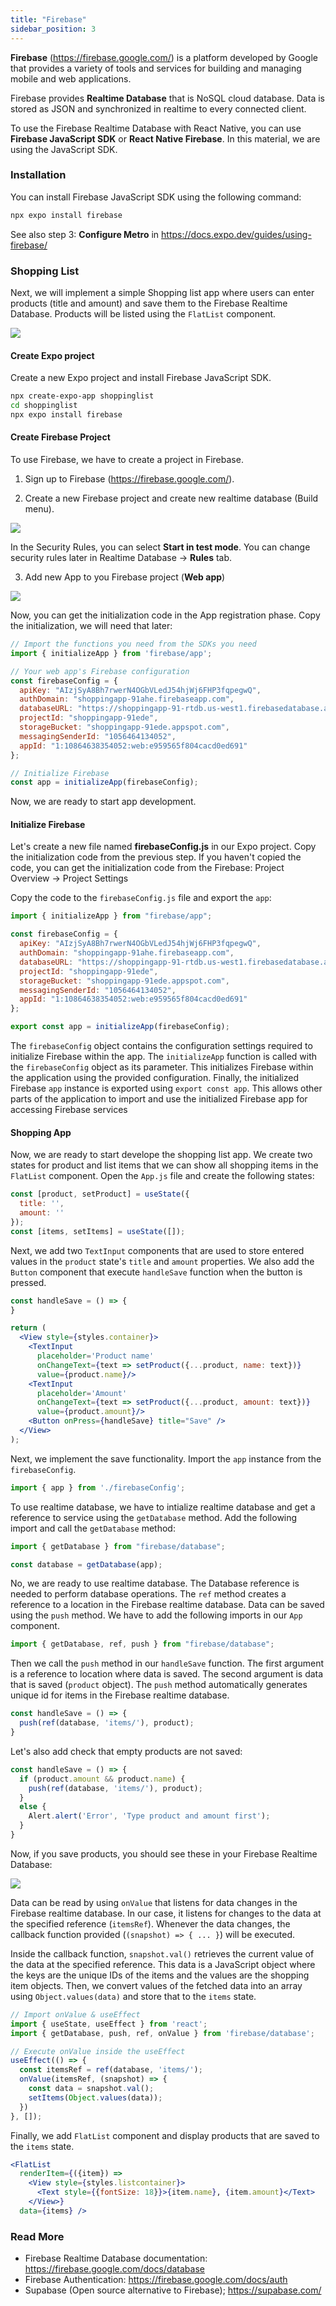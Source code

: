 ```yaml
---
title: "Firebase"
sidebar_position: 3
---
```

**Firebase** (https://firebase.google.com/) is a platform developed by Google that provides a variety of tools and services for building and managing mobile and web applications. 

Firebase provides **Realtime Database** that is NoSQL cloud database. Data is stored as JSON and synchronized in realtime to every connected client. 

To use the Firebase Realtime Database with React Native, you can use **Firebase JavaScript SDK** or **React Native Firebase**. In this material, we are using the JavaScript SDK.
### Installation
You can install Firebase JavaScript SDK using the following command:
```bash
npx expo install firebase
```
See also step 3: **Configure Metro** in https://docs.expo.dev/guides/using-firebase/
### Shopping List
Next, we will implement a simple Shopping list app where users can enter products (title and amount) and save them to the Firebase Realtime Database. Products will be listed using the `FlatList` component. 

![](img/shoppinglist.png)

#### Create Expo project
Create a new Expo project and install Firebase JavaScript SDK.

```bash
npx create-expo-app shoppinglist
cd shoppinglist
npx expo install firebase
```

#### Create Firebase Project
To use Firebase, we have to create a project in Firebase.

1. Sign up to Firebase (https://firebase.google.com/).

2. Create a new Firebase project and create new realtime database (Build menu).

![](img/firebase_app.PNG) 

In the Security Rules, you can select **Start in test mode**. You can change security rules later in Realtime Database -> **Rules** tab.

3. Add new App to you Firebase project (**Web app**) 

![](img/firebase_app2.PNG) 

Now, you can get the initialization code in the App registration phase. Copy the initialization, we will need that later:

```js
// Import the functions you need from the SDKs you need
import { initializeApp } from 'firebase/app';

// Your web app's Firebase configuration
const firebaseConfig = {
  apiKey: "AIzjSyA8Bh7rwerN4OGbVLedJ54hjWj6FHP3fqpegwQ",
  authDomain: "shoppingapp-91ahe.firebaseapp.com",
  databaseURL: "https://shoppingapp-91-rtdb.us-west1.firebasedatabase.app",
  projectId: "shoppingapp-91ede",
  storageBucket: "shoppingapp-91ede.appspot.com",
  messagingSenderId: "1056464134052",
  appId: "1:10864638354052:web:e959565f804cacd0ed691"
};

// Initialize Firebase
const app = initializeApp(firebaseConfig);
```
Now, we are ready to start app development.

#### Initialize Firebase

Let's create a new file named **firebaseConfig.js** in our Expo project. Copy the initialization code from the previous step. If you haven't copied the code, you can get the initialization code from the Firebase: Project Overview -> Project Settings

Copy the code to the `firebaseConfig.js` file and export the `app`:

```js title="firebaseConfig.js
import { initializeApp } from "firebase/app";

const firebaseConfig = {
  apiKey: "AIzjSyA8Bh7rwerN4OGbVLedJ54hjWj6FHP3fqpegwQ",
  authDomain: "shoppingapp-91ahe.firebaseapp.com",
  databaseURL: "https://shoppingapp-91-rtdb.us-west1.firebasedatabase.app",
  projectId: "shoppingapp-91ede",
  storageBucket: "shoppingapp-91ede.appspot.com",
  messagingSenderId: "1056464134052",
  appId: "1:10864638354052:web:e959565f804cacd0ed691"
};

export const app = initializeApp(firebaseConfig);
```

The `firebaseConfig` object contains the configuration settings required to initialize Firebase within the app. The `initializeApp` function is called with the `firebaseConfig` object as its parameter. This initializes Firebase within the application using the provided configuration. Finally, the initialized Firebase `app` instance is exported using `export const app`. This allows other parts of the application to import and use the initialized Firebase app for accessing Firebase services

#### Shopping App
Now, we are ready to start develope the shopping list app. We create two states for product and list items that we can show all shopping items in the `FlatList` component. Open the `App.js` file and create the following states:
```js title="App.js"
const [product, setProduct] = useState({
  title: '',
  amount: ''
});
const [items, setItems] = useState([]);
```
Next, we add two `TextInput` components that are used to store entered values in the `product` state's `title` and `amount` properties. We also add the `Button` component that execute `handleSave` function when the button is pressed.

```jsx title="App.js"
const handleSave = () => {
}

return (  
  <View style={styles.container}>
    <TextInput 
      placeholder='Product name' 
      onChangeText={text => setProduct({...product, name: text})}
      value={product.name}/>  
    <TextInput 
      placeholder='Amount' 
      onChangeText={text => setProduct({...product, amount: text})}
      value={product.amount}/>   
    <Button onPress={handleSave} title="Save" /> 
  </View>
);
```
Next, we implement the save functionality. Import the `app` instance from the `firebaseConfig`.
```js title="App.js"
import { app } from './firebaseConfig';
```
To use realtime database, we have to intialize realtime database and get a reference to service using the `getDatabase` method. Add the following import and call the `getDatabase` method:
```js title ="App.js"
import { getDatabase } from "firebase/database";

const database = getDatabase(app);
```
No, we are ready to use realtime database. The Database reference is needed to perform database operations. The `ref` method creates a reference to a location in the Firebase realtime database. Data can be saved using the `push` method. We have to add the following imports in our `App` component. 
```js title ="App.js"
import { getDatabase, ref, push } from "firebase/database";
```
 Then we call the `push` method in our `handleSave` function. The first argument is a reference to location where data is saved. The second argument is data that is saved (`product` object). The `push` method automatically generates unique id for items in the Firebase realtime database.

```js
const handleSave = () => {
  push(ref(database, 'items/'), product); 
}
```
Let's also add check that empty products are not saved:
```js
const handleSave = () => {
  if (product.amount && product.name) {
    push(ref(database, 'items/'), product);
  }
  else {
    Alert.alert('Error', 'Type product and amount first');
  }
}
```
Now, if you save products, you should see these in your Firebase Realtime Database:

![](img/items_collection.png)

Data can be read by using `onValue` that listens for data changes in the Firebase realtime database. In our case, it listens for changes to the data at the specified reference (`itemsRef`). Whenever the data changes, the callback function provided (`(snapshot) => { ... }`) will be executed. 

Inside the callback function, `snapshot.val()` retrieves the current value of the data at the specified reference. This data is a JavaScript object where the keys are the unique IDs of the items and the values are the shopping item objects. Then, we convert values of the fetched data into an array using `Object.values(data)` and store that to the `items` state.
```js title="App.js"
// Import onValue & useEffect
import { useState, useEffect } from 'react';
import { getDatabase, push, ref, onValue } from 'firebase/database';

// Execute onValue inside the useEffect
useEffect(() => {
  const itemsRef = ref(database, 'items/');
  onValue(itemsRef, (snapshot) => {
    const data = snapshot.val();
    setItems(Object.values(data));
  })
}, []);
```
Finally, we add `FlatList` component and display products that are saved to the `items` state.
```jsx title="App.js"
<FlatList 
  renderItem={({item}) => 
    <View style={styles.listcontainer}>
      <Text style={{fontSize: 18}}>{item.name}, {item.amount}</Text>
    </View>} 
  data={items} />      
```

### Read More
- Firebase Realtime Database documentation: https://firebase.google.com/docs/database
- Firebase Authentication: https://firebase.google.com/docs/auth
- Supabase (Open source alternative to Firebase); https://supabase.com/ 
